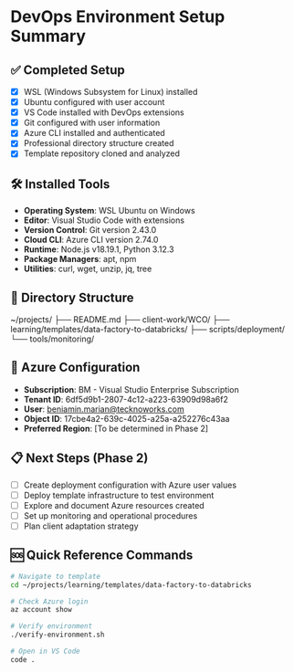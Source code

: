 # DevOps Environment Setup Summary

## ✅ Completed Setup
- [x] WSL (Windows Subsystem for Linux) installed
- [x] Ubuntu configured with user account
- [x] VS Code installed with DevOps extensions
- [x] Git configured with user information
- [x] Azure CLI installed and authenticated
- [x] Professional directory structure created
- [x] Template repository cloned and analyzed

## 🛠️ Installed Tools
- **Operating System**: WSL Ubuntu on Windows
- **Editor**: Visual Studio Code with extensions
- **Version Control**: Git version 2.43.0
- **Cloud CLI**: Azure CLI version 2.74.0
- **Runtime**: Node.js v18.19.1, Python 3.12.3
- **Package Managers**: apt, npm
- **Utilities**: curl, wget, unzip, jq, tree

## 📁 Directory Structure
~/projects/
├── README.md
├── client-work/WCO/
├── learning/templates/data-factory-to-databricks/
├── scripts/deployment/
└── tools/monitoring/
 
## 🔐 Azure Configuration
- **Subscription**: BM - Visual Studio Enterprise Subscription
- **Tenant ID**: 6df5d9b1-2807-4c12-a223-63909d98a6f2
- **User**:  beniamin.marian@tecknoworks.com
- **Object ID**: 17cbe4a2-639c-4025-a25a-a252276c43aa
- **Preferred Region**: [To be determined in Phase 2]

## 📋 Next Steps (Phase 2)
- [ ] Create deployment configuration with Azure user values
- [ ] Deploy template infrastructure to test environment
- [ ] Explore and document Azure resources created
- [ ] Set up monitoring and operational procedures
- [ ] Plan client adaptation strategy

## 🆘 Quick Reference Commands
```bash
# Navigate to template
cd ~/projects/learning/templates/data-factory-to-databricks

# Check Azure login
az account show

# Verify environment
./verify-environment.sh

# Open in VS Code
code .
